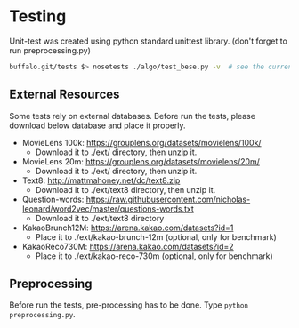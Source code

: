 # Testing
Unit-test was created using python standard unittest library. (don't forget to run preprocessing.py)

```bash
buffalo.git/tests $> nosetests ./algo/test_bese.py -v  # see the current directory
```

## External Resources
Some tests rely on external databases. Before run the tests, please download below database and place it properly.
  - MovieLens 100k: https://grouplens.org/datasets/movielens/100k/
    - Download it to ./ext/ directory, then unzip it.
  - MovieLens 20m: https://grouplens.org/datasets/movielens/20m/
    - Download it to ./ext/ directory, then unzip it.
  - Text8: http://mattmahoney.net/dc/text8.zip
    - Download it to ./ext/text8 directory, then unzip it.
  - Question-words: https://raw.githubusercontent.com/nicholas-leonard/word2vec/master/questions-words.txt
    - Download it to ./ext/text8 directory
  - KakaoBrunch12M: https://arena.kakao.com/datasets?id=1
    - Place it to ./ext/kakao-brunch-12m (optional, only for benchmark)
  - KakaoReco730M: https://arena.kakao.com/datasets?id=2
    - Place it to ./ext/kakao-reco-730m (optional, only for benchmark)

## Preprocessing
Before run the tests, pre-processing has to be done. Type `python preprocessing.py`.
